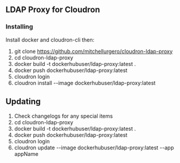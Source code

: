 ## LDAP Proxy for Cloudron

### Installing

Install docker and cloudron-cli then:

1. git clone https://github.com/mitchellurgero/cloudron-ldap-proxy
2. cd cloudron-ldap-proxy
3. docker build -t dockerhubuser/ldap-proxy:latest .
4. docker push dockerhubuser/ldap-proxy:latest
5. cloudron login
6. cloudron install --image dockerhubuser/ldap-proxy:latest


## Updating

1. Check changelogs for any special items
2. cd cloudron-ldap-proxy
3. docker build -t dockerhubuser/ldap-proxy:latest .
4. docker push dockerhubuser/ldap-proxy:latest
5. cloudron login
6. cloudron update --image dockerhubuser/ldap-proxy:latest --app appName
